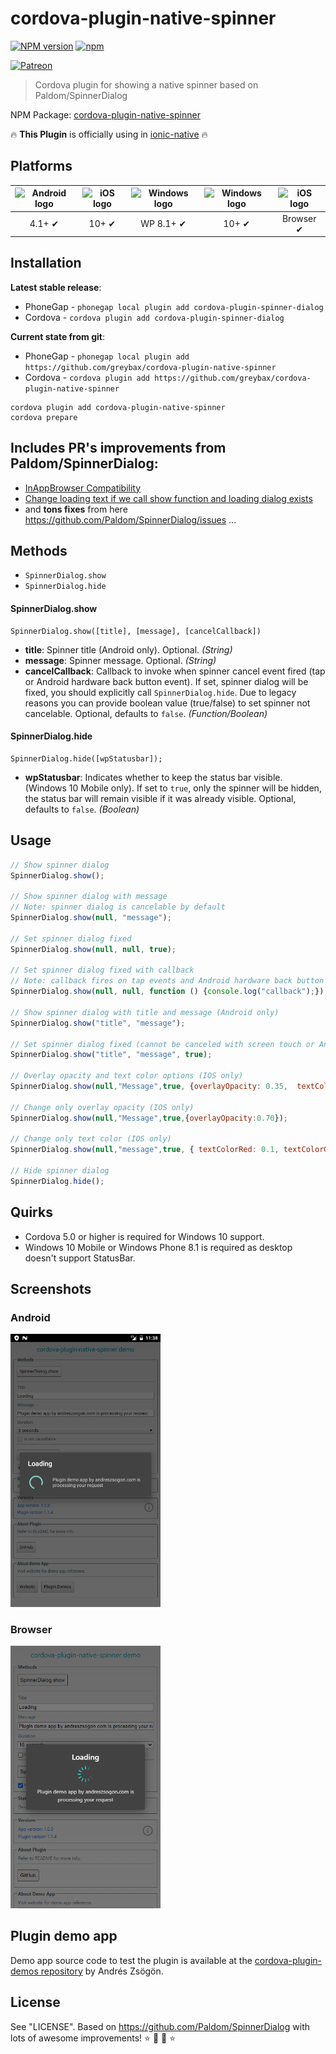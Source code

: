 # cordova-plugin-native-spinner

[![NPM version][npm-image]][npm-url]
[![npm](https://img.shields.io/npm/dm/cordova-plugin-native-spinner.svg)](https://www.npmjs.com/package/cordova-plugin-native-spinner)

[![Patreon](https://c5.patreon.com/external/logo/become_a_patron_button.png)](https://www.patreon.com/bePatron?u=14980891)

> Cordova plugin for showing a native spinner based on Paldom/SpinnerDialog

NPM Package: [cordova-plugin-native-spinner](https://www.npmjs.com/package/cordova-plugin-native-spinner)

:fire: **This Plugin** is officially using in [ionic-native](https://ionicframework.com/docs/native/spinner-dialog/) :fire:

## Platforms
| <img src="https://upload.wikimedia.org/wikipedia/commons/thumb/3/31/Android_robot_head.svg/121px-Android_robot_head.svg.png" width="48px" height="27px" alt="Android logo"> | <img src="https://upload.wikimedia.org/wikipedia/commons/thumb/f/fa/Apple_logo_black.svg/80px-Apple_logo_black.svg.png" width="39px" height="48px" alt="iOS logo"> | <img src="https://upload.wikimedia.org/wikipedia/commons/thumb/5/5f/Windows_logo_-_2012.svg/2000px-Windows_logo_-_2012.svg.png" width="48px" height="48px" alt="Windows logo"> | <img src="https://upload.wikimedia.org/wikipedia/commons/thumb/5/5f/Windows_logo_-_2012.svg/2000px-Windows_logo_-_2012.svg.png" width="48px" height="48px" alt="Windows logo"> | <img src="https://upload.wikimedia.org/wikipedia/commons/thumb/1/18/Internet_Explorer_10%2B11_logo.svg/65px-Internet_Explorer_10%2B11_logo.svg.png" width="48px" height="48px" alt="iOS logo">
|:---:|:---:|:---:|:---:|:---:|
| 4.1+ ✔ | 10+ ✔ | WP 8.1+ ✔ | 10+ ✔ | Browser ✔ |

## Installation

**Latest stable release**: 

* PhoneGap - `phonegap local plugin add cordova-plugin-spinner-dialog`
* Cordova - `cordova plugin add cordova-plugin-spinner-dialog`

**Current state from git**:

* PhoneGap - `phonegap local plugin add https://github.com/greybax/cordova-plugin-native-spinner`
* Cordova - `cordova plugin add https://github.com/greybax/cordova-plugin-native-spinner`
```
cordova plugin add cordova-plugin-native-spinner
cordova prepare
```

## Includes PR's improvements from Paldom/SpinnerDialog:

* [InAppBrowser Compatibility](https://github.com/Paldom/SpinnerDialog/pull/34)
* [Change loading text if we call show function and loading dialog exists](https://github.com/Paldom/SpinnerDialog/pull/23)
* and **tons fixes** from here https://github.com/Paldom/SpinnerDialog/issues ...

## Methods

- `SpinnerDialog.show`
- `SpinnerDialog.hide`

#### SpinnerDialog.show

    SpinnerDialog.show([title], [message], [cancelCallback])

- __title__: Spinner title (Android only). Optional. _(String)_
- __message__: Spinner message. Optional. _(String)_
- __cancelCallback__: Callback to invoke when spinner cancel event fired (tap or Android hardware back button event). If set, spinner dialog will be fixed, you should explicitly call `SpinnerDialog.hide`. Due to legacy reasons you can provide boolean value (true/false) to set spinner not cancelable. Optional, defaults to `false`. _(Function/Boolean)_

#### SpinnerDialog.hide

    SpinnerDialog.hide([wpStatusbar]);

- __wpStatusbar__: Indicates whether to keep the status bar visible. (Windows 10 Mobile only). If set to `true`, only the spinner will be hidden, the status bar will remain visible if it was already visible. Optional, defaults to `false`. _(Boolean)_

## Usage

```javascript
// Show spinner dialog
SpinnerDialog.show();

// Show spinner dialog with message
// Note: spinner dialog is cancelable by default
SpinnerDialog.show(null, "message");

// Set spinner dialog fixed
SpinnerDialog.show(null, null, true);

// Set spinner dialog fixed with callback
// Note: callback fires on tap events and Android hardware back button click event
SpinnerDialog.show(null, null, function () {console.log("callback");});

// Show spinner dialog with title and message (Android only)
SpinnerDialog.show("title", "message");

// Set spinner dialog fixed (cannot be canceled with screen touch or Android hardware button)
SpinnerDialog.show("title", "message", true);

// Overlay opacity and text color options (IOS only)
SpinnerDialog.show(null,"Message",true, {overlayOpacity: 0.35,  textColorRed: 1, textColorGreen: 1, textColorBlue: 1}); 

// Change only overlay opacity (IOS only)
SpinnerDialog.show(null,"Message",true,{overlayOpacity:0.70});

// Change only text color (IOS only)
SpinnerDialog.show(null,"message",true, { textColorRed: 0.1, textColorGreen: 0.1, textColorBlue: 1});

// Hide spinner dialog
SpinnerDialog.hide();
```

## Quirks

* Cordova 5.0 or higher is required for Windows 10 support.
* Windows 10 Mobile or Windows Phone 8.1 is required as desktop doesn't support StatusBar.

## Screenshots

### Android

<img src="https://github.com/andreszs/cordova-plugin-demos/blob/main/com.andreszs.spinner.demo/screenshots/android/spinner-2.png?raw=true" width="240" />

### Browser

<img src="https://github.com/andreszs/cordova-plugin-demos/blob/main/com.andreszs.spinner.demo/screenshots/browser/spinner-2.png?raw=true" width="240" />

## Plugin demo app

Demo app source code to test the plugin is available at the [cordova-plugin-demos repository](https://github.com/andreszs/cordova-plugin-demos/tree/main/com.andreszs.spinner.demo "cordova-plugin-demos repository") by Andrés Zsögön.

## License
See "LICENSE".
Based on https://github.com/Paldom/SpinnerDialog with lots of awesome improvements! :star: :tada: :rocket: :star:

[npm-url]: https://npmjs.org/package/cordova-plugin-native-spinner
[npm-image]: https://img.shields.io/npm/v/cordova-plugin-native-spinner.svg
